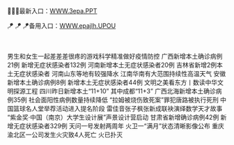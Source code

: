 <p>
	🍣🍣🍣最新入口：<a href="http://www.baidu.com/link?url=6MA2SWnO3Raqke39an_0PUxosM6ZrUGzi1BN9tNnlPW&wd">WWW.3epa.PPT</a> 
	<p>
		🪁
🪁
🪁备用入口：<a href="http://www.baidu.com/link?url=6MA2SWnO3Raqke39an_0PUxosM6ZrUGzi1BN9tNnlPW&wd">WWW.epajlh.UPOU</a> 
	</p>
	<p>
		<br />
	</p>
	<p>
		男生和女生一起差差差很疼的游戏科学精准做好疫情防控
广西新增本土确诊病例21例 新增无症状感染者132例
河南新增本土无症状感染者20例
吉林省新增2例本土无症状感染者
河南山东等地有较强降水 江南华南有大范围持续性高温天气
安徽新增本土确诊病例8例 新增本土无症状感染者44例
文明之美看东方丨数读中华文明探源工程
四川昨日新增本土“11+10” 其中成都“11+3”
广西北海新增本土确诊病例35例 社会面阳性病例数量持续降低
“拉姆被烧伤致死案”罪犯唐路被执行死刑
中国篮球名人堂举荐活动进入提名阶段
雷佳音张子枫张新成联袂演绎数学天才故事
“紫金奖·中国（南京）大学生设计展”声景设计营启动
甘肃省新增确诊病例42例 新增无症状感染者329例
天问一号发射两周年 火卫一“满月”状态清晰影像公布
重庆渝北区一公司发生火灾致4人死亡 火已扑灭
	</p>
